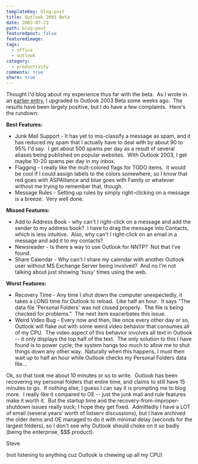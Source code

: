 ```yaml
---
templateKey: blog-post
title: Outlook 2003 Beta
date: 2003-07-23
path: blog-post
featuredpost: false
featuredimage:
tags:
  - office
  - outlook
category:
  - productivity
comments: true
share: true
---
```


Thought I'd blog about my experience thus far with the beta.  As I wrote in an [earlier entry](http://weblogs.asp.net/ssmith/posts/8569.aspx), I upgraded to Outlook 2003 Beta some weeks ago.  The results have been largely positive, but I do have a few complaints.  Here's the rundown:

**Best Features:**

- Junk Mail Support - It has yet to mis-classify a message as spam, and it has reduced my spam that I actually have to deal with by about 90 to 95% I'd say.  I get about 500 spams per day as a result of several aliases being published on popular websites.  With Outlook 2003, I get maybe 10-20 spams per day in my inbox.
- Flagging - I really like the mult-colored flags for TODO items.  It would be cool if I could assign labels to the colors somewhere, so I know that red goes with ASPAlliance and blue goes with Family or whatever without me trying to remember that, though.
- Message Rules - Setting up rules by simply right-clicking on a message is a breeze.  Very well done.

**Missed Features:**

- Add to Address Book - why can't I right-click on a message and add the sender to my address book?  I have to drag the message into Contacts, which is less intuitive.  Also, why can't I right-click on an email in a message and add it to my contacts?
- Newsreader - Is there a way to use Outlook for NNTP?  Not that I've found.
- Share Calendar - Why can't I share my calendar with another Outlook user without MS Exchange Server being involved?  And no I'm not talking about just showing 'busy' times using the web.

**Worst Features:**

- Recovery Time - Any time I shut down the computer unexpectedly, it takes a LONG time for Outlook to reload.  Like half an hour.  It says "The data file 'Personal Folders' was not closed properly.  The file is being checked for problems."  The next item exacerbates this issue.
- Weird Video Bug - Every now and then, like once every other day or so, Outlook will flake out with some weird video behavior that consumes all of my CPU.  The video aspect of this behavior involves all text in Outlook -- it only displays the top half of the text.  The only solution to this I have found is to power cycle; the system hangs too much to allow me to shut things down any other way.  Naturally when this happens, I must then wait up to half an hour while Outlook checks my Personal Folders data file...

Ok, so that took me about 10 minutes or so to write.  Outlook has been recovering my personal folders that entire time, and claims to still have 15 minutes to go.  If nothing else, I guess I can say it is prompting me to blog more.  I really like it compared to OE -- just the junk mail and rule features make it worth it.  But the startup time and the recovery-from-improper-shutdown issues really suck; I hope they get fixed.  Admittedly I have a LOT of email (several years' worth of listserv discussions), but I have archived the older items and OE managed to do it with minimal delay (seconds for the largest folders), so I don't see why Outlook should choke on it so badly (being the enterprise, $$$ product).

Steve

(not listening to anything cuz Outlook is chewing up all my CPU)
